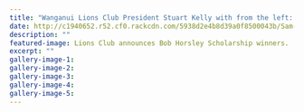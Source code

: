 ```yaml
---
title: "Wanganui Lions Club President Stuart Kelly with from the left: Sam Bridger (ex WHS 2016)...\""
date: http://c1940652.r52.cf0.rackcdn.com/5938d2e4b8d39a0f8500043b/Sam-Bridger-ex-WHS-schol-winner-RCP-1-June.jpg
description: ""
featured-image: Lions Club announces Bob Horsley Scholarship winners.
excerpt: ""
gallery-image-1: 
gallery-image-2: 
gallery-image-3: 
gallery-image-4: 
gallery-image-5: 
---
```

